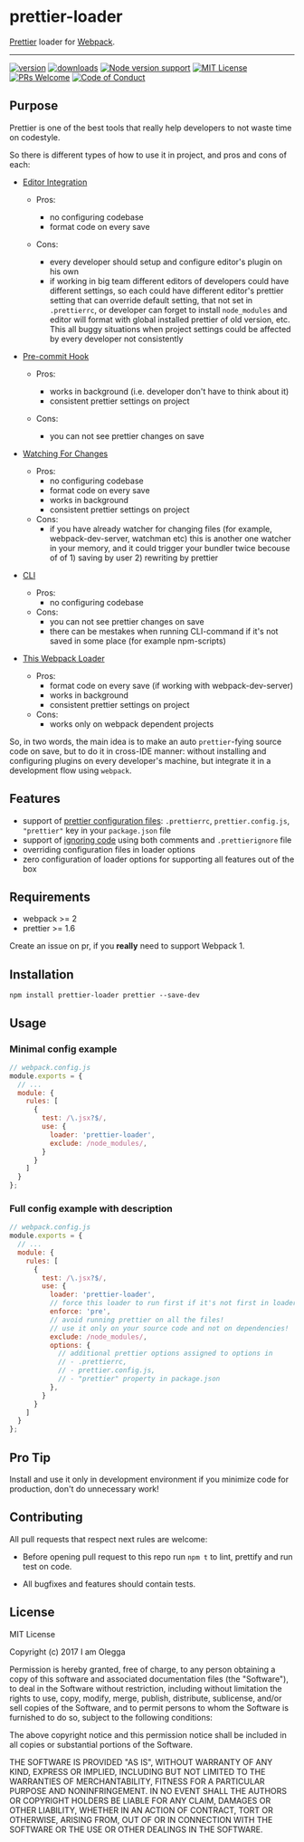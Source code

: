 # prettier-loader

[Prettier](https://github.com/prettier/prettier) loader for [Webpack](https://github.com/webpack/webpack).

---

[![version][version-badge]][package]
[![downloads][downloads-badge]][npmcharts]
[![Node version support][node-version]][package]
[![MIT License][license-badge]][license]
[![PRs Welcome][prs-badge]][prs]
[![Code of Conduct][coc-badge]][coc]

## Purpose

Prettier is one of the best tools that really help developers to not waste time on codestyle.

So there is different types of how to use it in project, and pros and cons of each:

- [Editor Integration](https://prettier.io/docs/en/editors.html)

  - Pros:
    - no configuring codebase
    - format code on every save

  - Cons:
    - every developer should setup and configure editor's plugin on his own
    - if working in big team different editors of developers could have different settings, so each could have different editor's prettier setting that can override default setting, that not set in `.prettierrc`, or developer can forget to install `node_modules` and editor will format with global installed prettier of old version, etc. This all buggy situations when project settings could be affected by every developer not consistently

- [Pre-commit Hook](https://prettier.io/docs/en/precommit.html)

  - Pros:
    - works in background (i.e. developer don't have to think about it)
    - consistent prettier settings on project
  
  - Cons:
    - you can not see prettier changes on save
  
- [Watching For Changes](https://prettier.io/docs/en/watching-files.html)

  + Pros:
    - no configuring codebase
    - format code on every save
    - works in background
    - consistent prettier settings on project
  
  - Cons:
    - if you have already watcher for changing files (for example, webpack-dev-server, watchman etc) this is another one watcher in your memory, and it could trigger your bundler twice becouse of of 1) saving by user 2) rewriting by prettier

- [CLI](https://prettier.io/docs/en/cli.html)

  + Pros:
    - no configuring codebase
  
  - Cons:
    - you can not see prettier changes on save
    - there can be mestakes when running CLI-command if it's not saved in some place (for example npm-scripts)

- [This Webpack Loader](https://www.npmjs.com/package/prettier-loader)

  + Pros:
    - format code on every save (if working with webpack-dev-server)
    - works in background
    - consistent prettier settings on project
  
  - Cons:
    - works only on webpack dependent projects

So, in two words, the main idea is to make an auto `prettier`-fying source code on save, but to do it in cross-IDE manner: without installing and configuring plugins on every developer's machine, but integrate it in a development flow using `webpack`.

## Features

- support of [prettier configuration files](https://prettier.io/docs/en/configuration.html): `.prettierrc`, `prettier.config.js`, `"prettier"` key in your `package.json` file
- support of [ignoring code](https://prettier.io/docs/en/ignore.html) using both comments and `.prettierignore` file
- overriding configuration files in loader options
- zero configuration of loader options for supporting all features out of the box

## Requirements

- webpack >= 2
- prettier >= 1.6

Create an issue on pr, if you __really__ need to support Webpack 1.

## Installation

```
npm install prettier-loader prettier --save-dev
```

## Usage

### Minimal config example

```js
// webpack.config.js
module.exports = {
  // ...
  module: {
    rules: [
      {
        test: /\.jsx?$/,
        use: {
          loader: 'prettier-loader',
          exclude: /node_modules/,
        }
      }
    ]
  }
};
```

### Full config example with description

```js
// webpack.config.js
module.exports = {
  // ...
  module: {
    rules: [
      {
        test: /\.jsx?$/,
        use: {
          loader: 'prettier-loader',
          // force this loader to run first if it's not first in loaders list
          enforce: 'pre',
          // avoid running prettier on all the files!
          // use it only on your source code and not on dependencies!
          exclude: /node_modules/,
          options: {
            // additional prettier options assigned to options in
            // - .prettierrc,
            // - prettier.config.js,
            // - "prettier" property in package.json
          },
        }
      }
    ]
  }
};
```

## Pro Tip

Install and use it only in development environment if you minimize code for production, don't do unnecessary work!

## Contributing

All pull requests that respect next rules are welcome:

- Before opening pull request to this repo run `npm t` to lint, prettify and run test on code.

- All bugfixes and features should contain tests.

## License

MIT License

Copyright (c) 2017 I am Olegga

Permission is hereby granted, free of charge, to any person obtaining a copy
of this software and associated documentation files (the "Software"), to deal
in the Software without restriction, including without limitation the rights
to use, copy, modify, merge, publish, distribute, sublicense, and/or sell
copies of the Software, and to permit persons to whom the Software is
furnished to do so, subject to the following conditions:

The above copyright notice and this permission notice shall be included in all
copies or substantial portions of the Software.

THE SOFTWARE IS PROVIDED "AS IS", WITHOUT WARRANTY OF ANY KIND, EXPRESS OR
IMPLIED, INCLUDING BUT NOT LIMITED TO THE WARRANTIES OF MERCHANTABILITY,
FITNESS FOR A PARTICULAR PURPOSE AND NONINFRINGEMENT. IN NO EVENT SHALL THE
AUTHORS OR COPYRIGHT HOLDERS BE LIABLE FOR ANY CLAIM, DAMAGES OR OTHER
LIABILITY, WHETHER IN AN ACTION OF CONTRACT, TORT OR OTHERWISE, ARISING FROM,
OUT OF OR IN CONNECTION WITH THE SOFTWARE OR THE USE OR OTHER DEALINGS IN THE
SOFTWARE.

[version-badge]: https://img.shields.io/npm/v/prettier-loader.svg?style=flat-square
[package]: https://www.npmjs.com/package/prettier-loader
[downloads-badge]: https://img.shields.io/npm/dm/prettier-loader.svg?style=flat-square
[npmcharts]: https://npmcharts.com/compare/prettier-loader
[node-version]: https://img.shields.io/node/v/prettier-loader.svg?style=flat-square
[license-badge]: https://img.shields.io/npm/l/prettier-loader.svg?style=flat-square
[license]: https://github.com/iamolegga/prettier-loader/blob/master/LICENSE
[prs-badge]: https://img.shields.io/badge/PRs-welcome-brightgreen.svg?style=flat-square
[prs]: http://makeapullrequest.com
[coc-badge]: https://img.shields.io/badge/code%20of-conduct-ff69b4.svg?style=flat-square
[coc]: https://github.com/iamolegga/prettier-loader/blob/master/CODE_OF_CONDUCT.md
